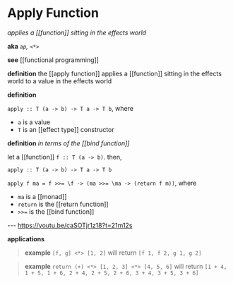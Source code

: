 # Apply Function

_applies a [[function]] sitting in the effects world_

**aka** _`ap`, `<*>`_

**see** [[functional programming]]

**definition** the [[apply function]] applies a [[function]] sitting in the effects world to a value in the effects world

**definition**

`apply :: T (a -> b) -> T a -> T b`, where

- `a` is a value
- `T` is an [[effect type]] constructor

**definition** _in terms of the [[bind function]]_

let a [[function]] `f :: T (a -> b)`. then,

`apply :: T (a -> b) -> T a -> T b`

`apply f ma = f >>= \f -> (ma >>= \ma -> (return f m))`, where

- `ma` is a [[monad]]
- `return` is the [[return function]]
- `>>=` is the [[bind function]]

--- <https://youtu.be/caSOTjr1z18?t=21m12s>

**applications**

> **example** `[f, g] <*> [1, 2]` will return `[f 1, f 2, g 1, g 2]`

> **example** `return (+) <*> [1, 2, 3] <*> [4, 5, 6]` will return `[1 + 4, 1 + 5, 1 + 6, 2 + 4, 2 + 5, 2 + 6, 3 + 4, 3 + 5, 3 + 6]`
